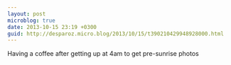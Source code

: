 ```yaml
---
layout: post
microblog: true
date: 2013-10-15 23:19 +0300
guid: http://desparoz.micro.blog/2013/10/15/t390210429948928000.html
---
```

Having a coffee after getting up at 4am to get pre-sunrise photos
